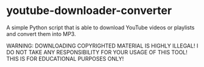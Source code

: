 # youtube-downloader-converter
A simple Python script that is able to download YouTube videos or playlists and convert them into MP3.



WARNING: DOWNLOADING COPYRIGHTED MATERIAL IS HIGHLY ILLEGAL!
I DO NOT TAKE ANY RESPONSIBILITY FOR YOUR USAGE OF THIS TOOL!
THIS IS FOR EDUCATIONAL PURPOSES ONLY!
